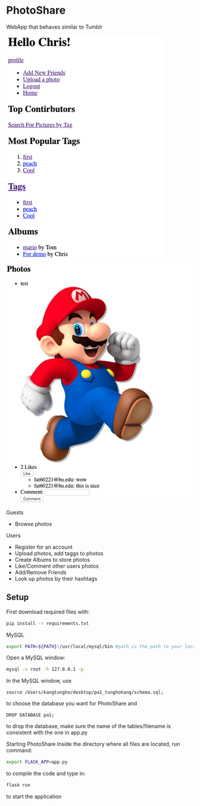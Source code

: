 # PhotoShare
WebApp that behaves similar to Tumblr

![Home Page](https://github.com/dixyTW/photoshare/blob/master/Screen%20Shot%202019-12-03%20at%2010.58.03%20PM.png)
![Photos](https://github.com/dixyTW/photoshare/blob/master/Screen%20Shot%202019-12-04%20at%202.01.03%20AM.png)

Guests
- Browse photos

Users
- Register for an account
- Upload photos, add taggs to photos
- Create Albums to store photos
- Like/Comment other users photos
- Add/Remove Friends
- Look up photos by their hashtags

## Setup
First download required files with: 
```bash
pip install -r requirements.txt
```


MySQL
```bash
export PATH=${PATH}:/usr/local/mysql/bin #path is the path to your local MySQL file, lets cmd able to call mysql by using the command below:
```
Open a MySQL window:
```bash
mysql -u root -h 127.0.0.1 -p
```
In the MySQL window, use
```MySQL
source /Users/kangtungho/desktop/pa1_tunghokang/schema.sql;
```
to choose the database you want for PhotoShare and 
```MySQL
DROP DATABASE pa1;
```
to drop the database, make sure the name of the tables/filename is consistent with the one in app.py

Starting PhotoShare
Inside the directory where all files are located, run command: 
```bash
export FLASK_APP=app.py 
```
to compile the code and type in: 
```bash
flask run 
```
to start the application
